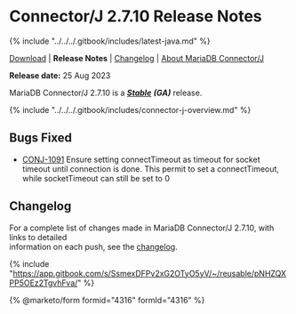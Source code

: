 # Connector/J 2.7.10 Release Notes

{% include "../../../.gitbook/includes/latest-java.md" %}

[Download](https://mariadb.com/downloads/connectors) | **Release Notes** | [Changelog](../changelogs/2.7/2.7.10.md) | [About MariaDB Connector/J](https://app.gitbook.com/s/CjGYMsT2MVP4nd3IyW2L/mariadb-connector-j/about-mariadb-connector-j)

**Release date:** 25 Aug 2023

MariaDB Connector/J 2.7.10 is a [_**Stable**_](../../../community-server/about/release-criteria.md) _**(GA)**_ release.

{% include "../../../.gitbook/includes/connector-j-overview.md" %}

## Bugs Fixed

* [CONJ-1091](https://jira.mariadb.org/browse/CONJ-1091) Ensure setting connectTimeout as timeout for socket timeout until connection is done. This permit to set a connectTimeout, while socketTimeout can still be set to 0

## Changelog

For a complete list of changes made in MariaDB Connector/J 2.7.10, with links to detailed\
information on each push, see the [changelog](../changelogs/2.7/2.7.10.md).

{% include "https://app.gitbook.com/s/SsmexDFPv2xG2OTyO5yV/~/reusable/pNHZQXPP5OEz2TgvhFva/" %}

{% @marketo/form formid="4316" formId="4316" %}
